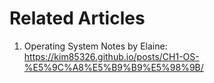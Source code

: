 # Related Articles

1. Operating System Notes by Elaine: https://kim85326.github.io/posts/CH1-OS-%E5%9C%A8%E5%B9%B9%E5%98%9B/
